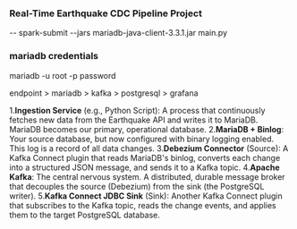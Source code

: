### Real-Time Earthquake CDC Pipeline Project

-- spark-submit --jars mariadb-java-client-3.3.1.jar main.py

### mariadb credentials
mariadb -u root -p 
password


endpoint > mariadb > kafka > postgresql > grafana

1.**Ingestion Service** (e.g., Python Script): A process that continuously fetches new data from the Earthquake API and writes it to MariaDB. MariaDB becomes our primary, operational database.
2.**MariaDB + Binlog**: Your source database, but now configured with binary logging enabled. This log is a record of all data changes.
3.**Debezium Connector** (Source): A Kafka Connect plugin that reads MariaDB's binlog, converts each change into a structured JSON message, and sends it to a Kafka topic.
4.**Apache Kafka**: The central nervous system. A distributed, durable message broker that decouples the source (Debezium) from the sink (the PostgreSQL writer).
5.**Kafka Connect JDBC Sink** (Sink): Another Kafka Connect plugin that subscribes to the Kafka topic, reads the change events, and applies them to the target PostgreSQL database.


